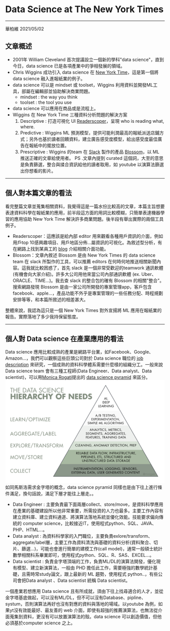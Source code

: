 # Data Science at The New York Times
------------------
華柏維 2021/05/02
## 文章概述
* 2001年 William Cleveland 首次提議設立一個新的學科"data science"，直到今日，data science 已是各項產業中的爭相發展的領域。
*  Chris Wiggins 成功引入 data science 在 [New York Time](https://www.nytimes.com/)，這是第一個將data science 融入進報紙業的例子。
* data science 可以是 mindset 或 toolset，Wiggins 利用資料並開發ML工具，部屬在編輯部並協助解決商業問題。
  * mindset : the way you think
  * toolset : the tool you use
* data science 可以應用在商品或是流程上。
* Wiggins 在 New York Time 三種資料分析問題的解決方案
  1. Descriptive : 打造可視化 UI [Readerscoper](https://www.erincoughlin.com/nyt-readerscope)，呈現 who is reading what, where.
  2. Predictive : Wiggins ML 預測模型，提供可能利潤最高的報紙派送店鋪方式；另外也基於讀者回饋資料，建立廣告感受度模型，給出感受度最佳廣告在報紙中的擺放位置。
  3. Prescriptive :  Wiggins 的team 在 [Slack](https://slack.com/intl/zh-tw/) 製作的產品 [Blossom](https://blossom.co/index.html%3Fp=39.html)，以 ML 推送正確的文章給使用者。
  PS .文章內提到 curated 這個詞，大至的意思是負責篩選，整合與揉合資訊給他的讀者取用，如 youtube 以演算法篩選出你想看的影片。

------
## 個人對本篇文章的看法
 看完整篇文章並蒐集相關資料，我覺得這是一篇水份比較高的文章，本篇主旨想要表達資料科學在報紙業的應用，前半段這方面的用詞比較模糊，只簡單表達機器學習的應用協助 New York Time 解決許多商業問題。後半段有舉出實際的兩個工具例子。
* Readerscoper：這應該是給內部 editor 用來觀看各種用戶資訊的介面，例如用戶top 10感興趣項目、用戶地區分佈...屬資訊的可視化。為敘述型分析，有在網路上找到某員工的 [blog](https://www.erincoughlin.com/nyt-readerscope)  介紹相關介面功能。
*  Blossom：文章內敘述 Blossom 是由 New York Times 的 data science team 在 slack 所製作的工具，可以推薦 editors 在何時何地推送相關新聞內容。這我就比較困惑了，首先 slack 是一個非常受歡迎的teamwork 通訊軟體(有機會向大家介紹)。許多大公司用他來當公司內部通訊軟體 (ex. Uber、ORACLE、TIME...)。我去查 slack 的整合包的確有 Blossom 的相關"整合"。搜索網路發現 Blossom 是由一家公司所開發的專案管理app，客戶包含 facebook、apple...，產品功能不外乎是專案管理的一些任務分配、時程規劃安排等等，和本篇所敘述的相差甚大。  

整體來說，我認為這只是一個 New York Times 對外宣揚將 ML 應用在報紙業的報告。實際落地了多少我持保留態度。

----
## 個人對 Data science 在產業應用的看法
Data science 應用比較成熟的產業是網路平台業，如Facebook、Google、Amazon...，我們可以觀察這些巨頭公司對於 Data science 職位的 [job description](https://www.amazon.jobs/en/job_categories/data-science?offset=0&result_limit=10&sort=relevant&distanceType=Mi&radius=24km&latitude=&longitude=&loc_group_id=&loc_query=&base_query=&city=&country=&region=&county=&query_options=&) 來研究，一個成熟的資料科學體系需要什麼樣的組織分工。一般來說 Data science team 會有三種工程師(Data Engineer、Data analyst、Data scientist)，可以用[Monica Rogati](https://www.linkedin.com/in/mrogati)提出的 [data science pyramid](https://hackernoon.com/the-ai-hierarchy-of-needs-18f111fcc007) 來區分。
![alt text](https://github.com/kid50901/My-learning/blob/master/img/1_7IMev5xslc9FLxr9hHhpFw.png?raw=true)
如同馬斯洛需求金字塔的概念，data science pyramid 同樣也是由下往上進行條件滿足，換句話說，滿足下層才能往上層走。。
* Data Engineer : 主要負責最下面兩層collect、store/move，是資料科學應用在產業的基礎建設所以他非常重要，所需投資的人力也最多。主要工作內容有建立資料庫、建立資料通道、將演算法落地系統並優化效能。技能要求偏向傳統的 computer science，比較接近IT，使用程式python、SQL、JAVA、PHP、HTML...。
 * Data analyst : 為資料科學家的入門職位，主要負責exlore/transform、aggregate/label層，主要工作為資料清洗與基礎的資料分析(資料聚合、切片、篩選...)，可能也會進行簡單的建模工作(call model)，通常一般碩士統計數學相關科系畢業即可，使用程式python、SQL、R、SAS、EXCEL...。
* Data scientist : 負責金字塔頂端的工作，負責ML/DL的演算法開發，優化現有模型、建立新演算法，一般由 PHD 擔任此工作，需要極強的數學統計基礎，且需時常study論文，跟上最新的 ML 趨勢，使用程式 python..，有些公司會把Data analyst 、Data scientist 統稱 Data scientist。

 一個產業若想應用 Data science 且有所成就，須由下往上找尋適合的人才，並從金字塔基底做起，可以沒有ML/DL，但不可以沒有Database、pipline、systum，否則演算法再好也沒有對應的資料與落地的場域。以youtube 為例，如果yt沒有效能最好、最友善的 web 介面，即使有超強的推薦演算法，也無法從介面蒐集到資料，更沒有可以放置演算法的殼。data science 可以創造價值，但他必須基於computer science 之上。



